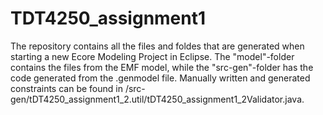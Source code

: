 # TDT4250_assignment1
The repository contains all the files and foldes that are generated when starting a new Ecore Modeling Project in Eclipse. The "model"-folder contains the files from the EMF model, while the "src-gen"-folder has the code generated from the .genmodel file. Manually written and generated constraints can be found in /src-gen/tDT4250_assignment1_2.util/tDT4250_assignment1_2Validator.java.
